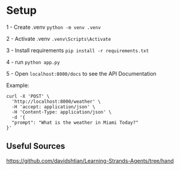 # Setup
1 - Create .venv `python -m venv .venv`

2 - Activate .venv `.venv\Scripts\Activate`

3 - Install requirements `pip install -r requirements.txt`

4 - run `python app.py`

5 - Open `localhost:8000/docs` to see the API Documentation 

Example:

```
curl -X 'POST' \
  'http://localhost:8000/weather' \
  -H 'accept: application/json' \
  -H 'Content-Type: application/json' \
  -d '{
  "prompt": "What is the weather in Miami Today?"
}'
```

## Useful Sources
https://github.com/davidshtian/Learning-Strands-Agents/tree/hand
